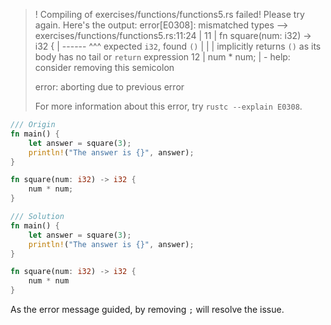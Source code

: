 >! Compiling of exercises/functions/functions5.rs failed! Please try again. Here's the output:
>error[E0308]: mismatched types
>  --> exercises/functions/functions5.rs:11:24
>   |
>11 | fn square(num: i32) -> i32 {
>   |    ------              ^^^ expected `i32`, found `()`
>   |    |
>   |    implicitly returns `()` as its body has no tail or `return` expression
>12 |     num * num;
>   |              - help: consider removing this semicolon
>
>error: aborting due to previous error
>
>For more information about this error, try `rustc --explain E0308`.

```rust
/// Origin
fn main() {
    let answer = square(3);
    println!("The answer is {}", answer);
}

fn square(num: i32) -> i32 {
    num * num;
}
```

```rust
/// Solution
fn main() {
    let answer = square(3);
    println!("The answer is {}", answer);
}

fn square(num: i32) -> i32 {
    num * num
}

```

As the error message guided, by removing `;` will resolve the issue.